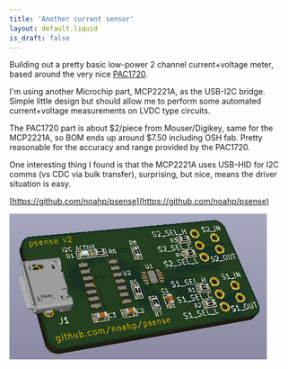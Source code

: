 ```yaml
---
title: 'Another current sensor'
layout: default.liquid
is_draft: false
---
```


Building out a pretty basic low-power 2 channel current+voltage meter, based around the very nice [PAC1720](http://www.microchip.com/wwwproducts/en/PAC1720).

I'm using another Microchip part, MCP2221A, as the USB-I2C bridge. Simple little design but should allow me to perform some automated current+voltage measurements on LVDC type circuits.

The PAC1720 part is about $2/piece from Mouser/Digikey, same for the MCP2221A, so BOM ends up around $7.50 including OSH fab. Pretty reasonable for the accuracy and range provided by the PAC1720.

One interesting thing I found is that the MCP2221A uses USB-HID for I2C comms (vs CDC via bulk transfer), surprising, but nice, means the driver situation is easy.

[https://github.com/noahp/psense](https://github.com/noahp/psense)

![Render](https://github.com/noahp/psense/raw/master/psense_render.png)